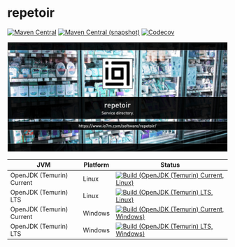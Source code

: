 repetoir
===

[![Maven Central](https://img.shields.io/maven-central/v/com.io7m.repetoir/com.io7m.repetoir.svg?style=flat-square)](http://search.maven.org/#search%7Cga%7C1%7Cg%3A%22com.io7m.repetoir%22)
[![Maven Central (snapshot)](https://img.shields.io/nexus/s/https/s01.oss.sonatype.org/com.io7m.repetoir/com.io7m.repetoir.svg?style=flat-square)](https://s01.oss.sonatype.org/content/repositories/snapshots/com/io7m/repetoir/)
[![Codecov](https://img.shields.io/codecov/c/github/io7m/repetoir.svg?style=flat-square)](https://codecov.io/gh/io7m/repetoir)

![repetoir](./src/site/resources/repetoir.jpg?raw=true)

| JVM | Platform | Status |
|-----|----------|--------|
| OpenJDK (Temurin) Current | Linux | [![Build (OpenJDK (Temurin) Current, Linux)](https://img.shields.io/github/actions/workflow/status/io7m/repetoir/main.linux.temurin.current.yml)](https://github.com/io7m/repetoir/actions?query=workflow%3Amain.linux.temurin.current)|
| OpenJDK (Temurin) LTS | Linux | [![Build (OpenJDK (Temurin) LTS, Linux)](https://img.shields.io/github/actions/workflow/status/io7m/repetoir/main.linux.temurin.lts.yml)](https://github.com/io7m/repetoir/actions?query=workflow%3Amain.linux.temurin.lts)|
| OpenJDK (Temurin) Current | Windows | [![Build (OpenJDK (Temurin) Current, Windows)](https://img.shields.io/github/actions/workflow/status/io7m/repetoir/main.windows.temurin.current.yml)](https://github.com/io7m/repetoir/actions?query=workflow%3Amain.windows.temurin.current)|
| OpenJDK (Temurin) LTS | Windows | [![Build (OpenJDK (Temurin) LTS, Windows)](https://img.shields.io/github/actions/workflow/status/io7m/repetoir/main.windows.temurin.lts.yml)](https://github.com/io7m/repetoir/actions?query=workflow%3Amain.windows.temurin.lts)|
